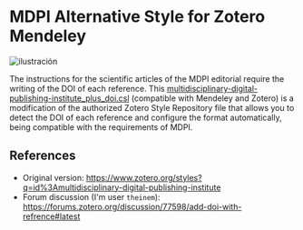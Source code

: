 # MDPI Alternative Style for Zotero Mendeley

![ilustración](https://raw.githubusercontent.com/theinem/MDPI-Alternative-Style-for-Zotero-Mendeley/master/MDPI_CSL2.png)

The instructions for the scientific articles of the MDPI editorial require the writing of the DOI of each reference. This [multidisciplinary-digital-publishing-institute_plus_doi.csl](https://github.com/nelsoncardenas/MDPI-Alternative-Style-for-Zotero-Mendeley/blob/master/multidisciplinary-digital-publishing-institute_plus_doi.csl) (compatible with Mendeley and Zotero) is a modification of the authorized Zotero Style Repository file that allows you to detect the DOI of each reference and configure the format automatically, being compatible with the requirements of MDPI.

## References
* Original version: https://www.zotero.org/styles?q=id%3Amultidisciplinary-digital-publishing-institute
* Forum discussion (I'm user `theinem`): https://forums.zotero.org/discussion/77598/add-doi-with-refrence#latest
